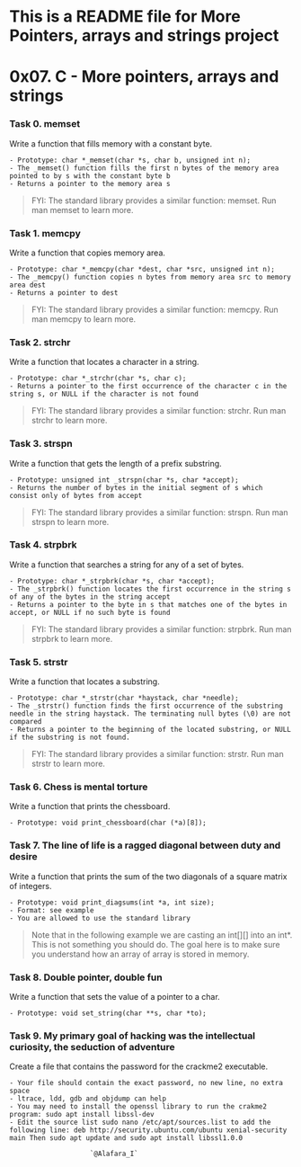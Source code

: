 # This is a README file for More Pointers, arrays and strings project

# 0x07. C - More pointers, arrays and strings

### Task 0. memset
Write a function that fills memory with a constant byte.
```
- Prototype: char *_memset(char *s, char b, unsigned int n);
- The _memset() function fills the first n bytes of the memory area pointed to by s with the constant byte b
- Returns a pointer to the memory area s
```
> FYI: The standard library provides a similar function: memset. Run man memset to learn more.

### Task 1. memcpy 
Write a function that copies memory area.
```
- Prototype: char *_memcpy(char *dest, char *src, unsigned int n);
- The _memcpy() function copies n bytes from memory area src to memory area dest
- Returns a pointer to dest
```
> FYI: The standard library provides a similar function: memcpy. Run man memcpy to learn more.

### Task 2. strchr
Write a function that locates a character in a string.
```
- Prototype: char *_strchr(char *s, char c);
- Returns a pointer to the first occurrence of the character c in the string s, or NULL if the character is not found
```
> FYI: The standard library provides a similar function: strchr. Run man strchr to learn more.

### Task 3. strspn 
Write a function that gets the length of a prefix substring.
```
- Prototype: unsigned int _strspn(char *s, char *accept);
- Returns the number of bytes in the initial segment of s which consist only of bytes from accept
```
> FYI: The standard library provides a similar function: strspn. Run man strspn to learn more.

### Task 4. strpbrk
Write a function that searches a string for any of a set of bytes.
```
- Prototype: char *_strpbrk(char *s, char *accept);
- The _strpbrk() function locates the first occurrence in the string s of any of the bytes in the string accept
- Returns a pointer to the byte in s that matches one of the bytes in accept, or NULL if no such byte is found
```
> FYI: The standard library provides a similar function: strpbrk. Run man strpbrk to learn more.

### Task 5. strstr
Write a function that locates a substring.
```
- Prototype: char *_strstr(char *haystack, char *needle);
- The _strstr() function finds the first occurrence of the substring needle in the string haystack. The terminating null bytes (\0) are not compared
- Returns a pointer to the beginning of the located substring, or NULL if the substring is not found.
```
> FYI: The standard library provides a similar function: strstr. Run man strstr to learn more.

### Task 6. Chess is mental torture
Write a function that prints the chessboard.
```
- Prototype: void print_chessboard(char (*a)[8]);
```

### Task 7. The line of life is a ragged diagonal between duty and desire 
Write a function that prints the sum of the two diagonals of a square matrix of integers.
```
- Prototype: void print_diagsums(int *a, int size);
- Format: see example
- You are allowed to use the standard library
```
> Note that in the following example we are casting an int[][] into an int*. This is not something you should do. The goal here is to make sure you understand how an array of array is stored in memory.

### Task 8. Double pointer, double fun
Write a function that sets the value of a pointer to a char.
```
- Prototype: void set_string(char **s, char *to);
```

### Task 9. My primary goal of hacking was the intellectual curiosity, the seduction of adventure
Create a file that contains the password for the crackme2 executable.
```
- Your file should contain the exact password, no new line, no extra space
- ltrace, ldd, gdb and objdump can help
- You may need to install the openssl library to run the crakme2 program: sudo apt install libssl-dev
- Edit the source list sudo nano /etc/apt/sources.list to add the following line: deb http://security.ubuntu.com/ubuntu xenial-security main Then sudo apt update and sudo apt install libssl1.0.0
```

						`@Alafara_I`
